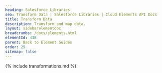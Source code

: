 ```yaml
---
heading: Salesforce Libraries
seo: Transform Data | Salesforce Libraries | Cloud Elements API Docs
title: Transform Data
description: Transform and map data.
layout: sidebarelementdoc
breadcrumbs: /docs/elements.html
elementId: 438
parent: Back to Element Guides
order: 25
sitemap: false
---
```


{% include transformations.md %}
